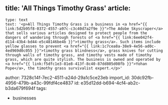 title: 'All Things Timothy Grass'
article:
  -
    type: text
    text: '<p>All Things Timothy Grass is a business in <a href="{{ link:5d2b95f8-0372-4557-a97c-c3c40d7a2f9e }}">The Adobe Skyscraper</a> that sells various articles designed to protect people from the dangers of wandering through forests of <a href="{{ link:6ee042f4-d114-43b4-bd44-e5c48146be4b }}">timothy grass</a>. Such items include yellow glasses to prevent <a href="{{ link:1c7cea8a-38e9-4e56-ad0c-4ed969d0c055 }}">timothy grass blindness</a>, grass knives for cutting through walls of timothy grass, and timothy vests made of timothy grass, which are quite stylish. The business is owned and operated by <a href="{{ link:f5dfc1e3-81e8-413f-8c40-87dd805d08fb }}">Yohan Pope</a>, the timothy grass survivalist expert.</p>'
author: 7328c14f-7ec2-4511-a24d-29a1c5ce23eb
import_id: 30dc92fb-4956-479b-a43c-99fdf4ce4837
id: e35d12dd-b694-4cf4-ab2c-b3da679f694f
tags:
  - businesses

